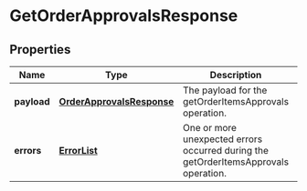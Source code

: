 
# GetOrderApprovalsResponse

## Properties
Name | Type | Description | Notes
------------ | ------------- | ------------- | -------------
**payload** | [**OrderApprovalsResponse**](OrderApprovalsResponse.md) | The payload for the getOrderItemsApprovals operation. |  [optional]
**errors** | [**ErrorList**](ErrorList.md) | One or more unexpected errors occurred during the getOrderItemsApprovals operation. |  [optional]



